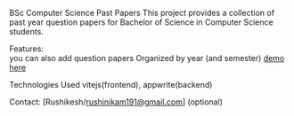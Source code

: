 BSc Computer Science Past Papers
This project provides a collection of past year question papers for Bachelor of Science in Computer Science students.

Features: <br/>
you can also add question papers 
Organized by year (and semester)
[demo here](https://sem4sybcs.netlify.app/)

Technologies Used
vitejs(frontend), appwrite(backend)

Contact: [Rushikesh/rushinikam191@gmail.com] (optional)
